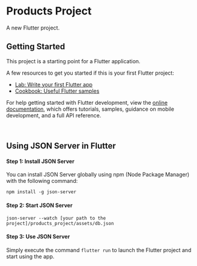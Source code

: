 # Products Project

A new Flutter project.

## Getting Started

This project is a starting point for a Flutter application.

A few resources to get you started if this is your first Flutter project:

- [Lab: Write your first Flutter app](https://docs.flutter.dev/get-started/codelab)
- [Cookbook: Useful Flutter samples](https://docs.flutter.dev/cookbook)

For help getting started with Flutter development, view the
[online documentation](https://docs.flutter.dev/), which offers tutorials,
samples, guidance on mobile development, and a full API reference.

</br>

## Using JSON Server in Flutter


#### Step 1: Install JSON Server

You can install JSON Server globally using npm (Node Package Manager) with the following command:

<code>npm install -g json-server</code>


#### Step 2: Start JSON Server

<code>json-server --watch [your path to the project]/products_project/assets/db.json</code>

#### Step 3: Use JSON Server

Simply execute the command <code>flutter run</code> to launch the Flutter project and start using the app.